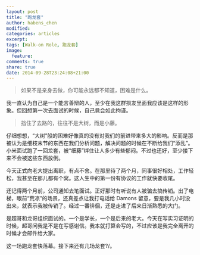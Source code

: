 ```yaml
---
layout: post
title: "跑龙套"
author: habens_chen
modified:
categories: articles
excerpt:
tags: [Walk-on Role, 跑龙套]
image:
  feature:
comments: true
share: true
date: 2014-09-28T23:24:08+21:00
---
```

> 如果不是亲身去做，你可能永远都不知道，困难是什么。

我一直认为自己是一个能言善辩的人，至少在我这群损友里面我应该是这样的形象。但回想第一次去面试的时候，自己竟会如此拘谨。

> 挡住了去路的，往往不是大树，而是小藤。

仔细想想，“大树”般的困难好像真的没有对我们的前进带来多大的影响。反而是那被认为是细枝末节的东西在我们分析问题，解决问题的时候在不断给我们“添乱”。  
小米面试跑了一回龙套，被“细藤”绊住让人多少有些郁闷。不过也还好，至少接下来不会被这些东西放倒。

今天正式向老大提出离职，有点不舍。在那里待了两个月，同事很好相处，工作轻松，我甚至在那儿都有个窝。这人生中的第一份有协议的工作就快要收尾。

还记得两个月前，公司通知去笔面试。正好那时有听说有人被骗去搞传销。出了电梯，眼前“荒凉”的场景，还真差点让我打电话给 Damons 留意，要是我几小时没出来，就表示我被传销了。经过一番徘徊，还是走进了后来日渐熟悉的大门。

是超哥和龙哥组织面试的。一个是学长，一个是后来的老大。今天在写实习证明的时候，超哥问我是不是在写感谢信。我本就打算会写的，不过应该是我完全离开的时候才会邮件给大家。

这一场跑龙套快落幕。接下来还有几场龙套?/。
